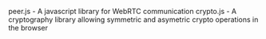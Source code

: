 peer.js - A javascript library for WebRTC communication
crypto.js - A cryptography library allowing symmetric and asymetric crypto operations in the browser
